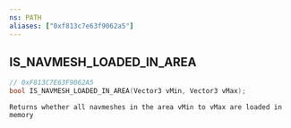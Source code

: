 ```yaml
---
ns: PATH
aliases: ["0xf813c7e63f9062a5"]
---
```

## IS_NAVMESH_LOADED_IN_AREA

```c
// 0xF813C7E63F9062A5
bool IS_NAVMESH_LOADED_IN_AREA(Vector3 vMin, Vector3 vMax);
```

```
Returns whether all navmeshes in the area vMin to vMax are loaded in memory
```
